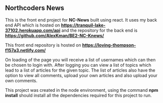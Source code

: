 ## Northcoders News

This is the front end project for **NC-News** built using react. It uses my back end API which is hosted on **https://tranquil-lake-37102.herokuapp.com/api** and the repository for the back end is **https://github.com/AlexKman/BE2-NC-Knews/**

This front end repository is hosted on **https://loving-thompson-f157a3.netlify.com/**

On loading of the page you will receive a list of usernames which can then be chosen to login with. After logging you can view a list of topics which lead to a list of articles for the given topic. The list of articles also have the option to view all comments, upload your own articles and also upload your own comments.

This project was created in the node environment, using the command **npm install** should install all the dependencies required for this project to run.
